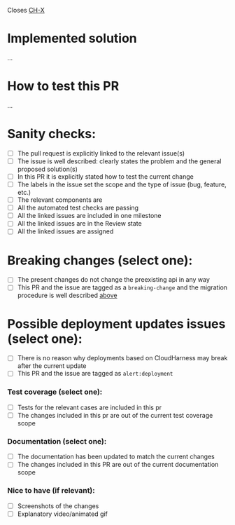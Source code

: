 Closes [CH-X](https://metacell.atlassian.net/browse/CH-X)

# Implemented solution

... 

# How to test this PR

...

# Sanity checks:
- [ ] The pull request is explicitly linked to the relevant issue(s)
- [ ] The issue is well described: clearly states the problem and the general proposed solution(s)
- [ ] In this PR it is explicitly stated how to test the current change
- [ ] The labels in the issue set the scope and the type of issue (bug, feature, etc.)
- [ ] The relevant components are 
- [ ] All the automated test checks are passing
- [ ] All the linked issues are included in one milestone
- [ ] All the linked issues are in the Review state
- [ ] All the linked issues are assigned

# Breaking changes (select one):
- [ ] The present changes do not change the preexisting api in any way
- [ ] This PR and the issue are tagged as a `breaking-change` and the migration procedure is well described [above](#implemented-solution)

# Possible deployment updates issues (select one):
- [ ] There is no reason why deployments based on CloudHarness may break after the current update
- [ ] This PR and the issue are tagged as `alert:deployment`

### Test coverage (select one):
- [ ] Tests for the relevant cases are included in this pr
- [ ] The changes included in this pr are out of the current test coverage scope

### Documentation (select one):
- [ ] The documentation has been updated to match the current changes
- [ ] The changes included in this PR are out of the current documentation scope

### Nice to have (if relevant):
- [ ] Screenshots of the changes
- [ ] Explanatory video/animated gif

